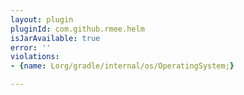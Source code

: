 ```yaml
---
layout: plugin
pluginId: com.github.rmee.helm
isJarAvailable: true
error: ''
violations:
- {name: Lorg/gradle/internal/os/OperatingSystem;}

---
```

